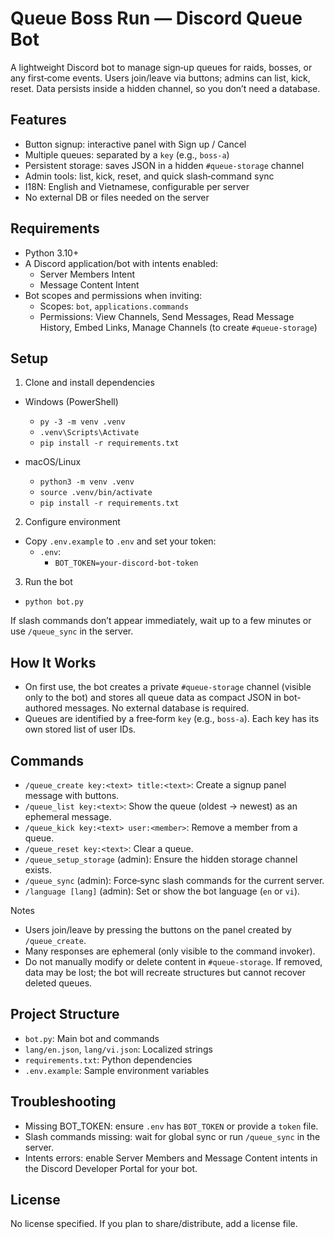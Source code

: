 # Queue Boss Run — Discord Queue Bot

A lightweight Discord bot to manage sign‑up queues for raids, bosses, or any first‑come events. Users join/leave via buttons; admins can list, kick, reset. Data persists inside a hidden channel, so you don’t need a database.

## Features

- Button signup: interactive panel with Sign up / Cancel
- Multiple queues: separated by a `key` (e.g., `boss-a`)
- Persistent storage: saves JSON in a hidden `#queue-storage` channel
- Admin tools: list, kick, reset, and quick slash‑command sync
- I18N: English and Vietnamese, configurable per server
- No external DB or files needed on the server

## Requirements

- Python 3.10+
- A Discord application/bot with intents enabled:
  - Server Members Intent
  - Message Content Intent
- Bot scopes and permissions when inviting:
  - Scopes: `bot`, `applications.commands`
  - Permissions: View Channels, Send Messages, Read Message History, Embed Links, Manage Channels (to create `#queue-storage`)

## Setup

1) Clone and install dependencies

- Windows (PowerShell)
  - `py -3 -m venv .venv`
  - `.venv\Scripts\Activate`
  - `pip install -r requirements.txt`

- macOS/Linux
  - `python3 -m venv .venv`
  - `source .venv/bin/activate`
  - `pip install -r requirements.txt`

2) Configure environment

- Copy `.env.example` to `.env` and set your token:
  - `.env`:
    - `BOT_TOKEN=your-discord-bot-token`

3) Run the bot

- `python bot.py`

If slash commands don’t appear immediately, wait up to a few minutes or use `/queue_sync` in the server.

## How It Works

- On first use, the bot creates a private `#queue-storage` channel (visible only to the bot) and stores all queue data as compact JSON in bot-authored messages. No external database is required.
- Queues are identified by a free‑form `key` (e.g., `boss-a`). Each key has its own stored list of user IDs.

## Commands

- `/queue_create key:<text> title:<text>`: Create a signup panel message with buttons.
- `/queue_list key:<text>`: Show the queue (oldest → newest) as an ephemeral message.
- `/queue_kick key:<text> user:<member>`: Remove a member from a queue.
- `/queue_reset key:<text>`: Clear a queue.
- `/queue_setup_storage` (admin): Ensure the hidden storage channel exists.
- `/queue_sync` (admin): Force‑sync slash commands for the current server.
- `/language [lang]` (admin): Set or show the bot language (`en` or `vi`).

Notes

- Users join/leave by pressing the buttons on the panel created by `/queue_create`.
- Many responses are ephemeral (only visible to the command invoker).
- Do not manually modify or delete content in `#queue-storage`. If removed, data may be lost; the bot will recreate structures but cannot recover deleted queues.

## Project Structure

- `bot.py`: Main bot and commands
- `lang/en.json`, `lang/vi.json`: Localized strings
- `requirements.txt`: Python dependencies
- `.env.example`: Sample environment variables

## Troubleshooting

- Missing BOT_TOKEN: ensure `.env` has `BOT_TOKEN` or provide a `token` file.
- Slash commands missing: wait for global sync or run `/queue_sync` in the server.
- Intents errors: enable Server Members and Message Content intents in the Discord Developer Portal for your bot.

## License

No license specified. If you plan to share/distribute, add a license file.

